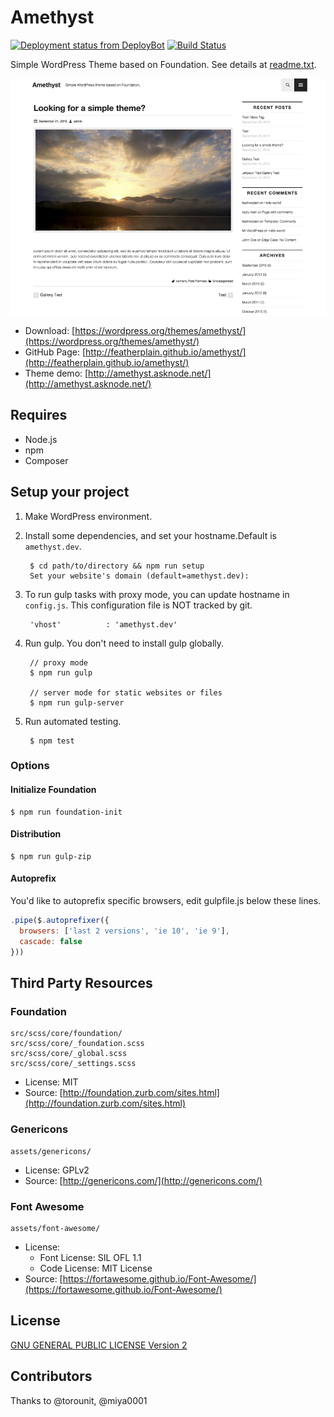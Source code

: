 Amethyst
============

[![Deployment status from DeployBot](https://amethyst.deploybot.com/badge/02267418010971/47642.svg)](http://deploybot.com)
[![Build Status](https://travis-ci.org/featherplain/amethyst.svg?branch=master)](https://travis-ci.org/featherplain/amethyst)

Simple WordPress Theme based on Foundation. See details at [readme.txt](readme.txt).

![Amethyst](./screenshot.png)

- Download: [https://wordpress.org/themes/amethyst/](https://wordpress.org/themes/amethyst/)
- GitHub Page: [http://featherplain.github.io/amethyst/](http://featherplain.github.io/amethyst/)
- Theme demo: [http://amethyst.asknode.net/](http://amethyst.asknode.net/)



## Requires

- Node.js
- npm
- Composer

## Setup your project


1. Make WordPress environment.


1. Install some dependencies, and set your hostname.Default is `amethyst.dev`.


        $ cd path/to/directory && npm run setup
        Set your website's domain (default=amethyst.dev):


1. To run gulp tasks with proxy mode, you can update hostname in `config.js`. This configuration file is NOT tracked by git.


        'vhost'          : 'amethyst.dev'


1. Run gulp. You don't need to install gulp globally.

        // proxy mode
        $ npm run gulp

        // server mode for static websites or files
        $ npm run gulp-server

1. Run automated testing.

        $ npm test

### Options

#### Initialize Foundation

    $ npm run foundation-init

#### Distribution

    $ npm run gulp-zip

#### Autoprefix

You'd like to autoprefix specific browsers, edit gulpfile.js below these lines.

```javascript
.pipe($.autoprefixer({
  browsers: ['last 2 versions', 'ie 10', 'ie 9'],
  cascade: false
}))
```

## Third Party Resources

### Foundation

    src/scss/core/foundation/
    src/scss/core/_foundation.scss
    src/scss/core/_global.scss
    src/scss/core/_settings.scss

- License: MIT
- Source: [http://foundation.zurb.com/sites.html](http://foundation.zurb.com/sites.html)

### Genericons

    assets/genericons/

- License: GPLv2
- Source: [http://genericons.com/](http://genericons.com/)

### Font Awesome

    assets/font-awesome/

- License:
  - Font License: SIL OFL 1.1
  - Code License: MIT License
- Source: [https://fortawesome.github.io/Font-Awesome/](https://fortawesome.github.io/Font-Awesome/)


## License

[GNU GENERAL PUBLIC LICENSE Version 2](license.txt)

## Contributors

Thanks to @torounit, @miya0001
